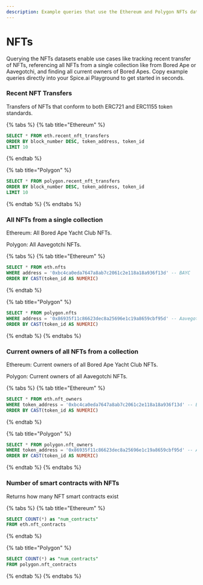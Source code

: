 ```yaml
---
description: Example queries that use the Ethereum and Polygon NFTs datasets
---
```


# NFTs

Querying the NFTs datasets enable use cases like tracking recent transfer of NFTs, referencing all NFTs from a single collection like from Bored Ape or Aavegotchi, and finding all current owners of Bored Apes. Copy example queries directly into your Spice.ai Playground to get started in seconds.&#x20;

### Recent NFT Transfers

Transfers of NFTs that conform to both ERC721 and ERC1155 token standards.

{% tabs %}
{% tab title="Ethereum" %}
```sql
SELECT * FROM eth.recent_nft_transfers
ORDER BY block_number DESC, token_address, token_id
LIMIT 10
```
{% endtab %}

{% tab title="Polygon" %}
```sql
SELECT * FROM polygon.recent_nft_transfers
ORDER BY block_number DESC, token_address, token_id
LIMIT 10
```
{% endtab %}
{% endtabs %}

### All NFTs from a single collection

Ethereum: All Bored Ape Yacht Club NFTs.

Polygon: All Aavegotchi NFTs.

{% tabs %}
{% tab title="Ethereum" %}
```sql
SELECT * FROM eth.nfts
WHERE address = '0xbc4ca0eda7647a8ab7c2061c2e118a18a936f13d' -- BAYC
ORDER BY CAST(token_id AS NUMERIC)
```
{% endtab %}

{% tab title="Polygon" %}
```sql
SELECT * FROM polygon.nfts
WHERE address = '0x86935f11c86623dec8a25696e1c19a8659cbf95d' -- Aavegotchi
ORDER BY CAST(token_id AS NUMERIC)
```
{% endtab %}
{% endtabs %}

### Current owners of all NFTs from a collection

Ethereum: Current owners of all Bored Ape Yacht Club NFTs.

Polygon: Current owners of all Aavegotchi NFTs.

{% tabs %}
{% tab title="Ethereum" %}
```sql
SELECT * FROM eth.nft_owners
WHERE token_address = '0xbc4ca0eda7647a8ab7c2061c2e118a18a936f13d' -- BAYC
ORDER BY CAST(token_id AS NUMERIC)
```
{% endtab %}

{% tab title="Polygon" %}
```sql
SELECT * FROM polygon.nft_owners
WHERE token_address = '0x86935f11c86623dec8a25696e1c19a8659cbf95d' -- Aavegotchi
ORDER BY CAST(token_id AS NUMERIC)
```
{% endtab %}
{% endtabs %}

### Number of smart contracts with NFTs

Returns how many NFT smart contracts exist

{% tabs %}
{% tab title="Ethereum" %}
```sql
SELECT COUNT(*) as "num_contracts"
FROM eth.nft_contracts
```
{% endtab %}

{% tab title="Polygon" %}
```sql
SELECT COUNT(*) as "num_contracts"
FROM polygon.nft_contracts
```
{% endtab %}
{% endtabs %}
